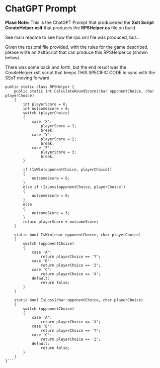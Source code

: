 # ChatGPT Prompt

**Plase Note:** This is the ChatGPT Prompt that produceded the **Xslt Script CreateHelper.xslt** that produces the **RPSHelper.cs** file on build.

See main readme to see how the rps.xml file was produced, but...

Given the rps.xml file provided, with the rules for the game described, 
please write an XsltScript that can produce this RPSHelper.cs (shown below).

There was some back and forth, but the end result was the CreateHelper.xslt script that keeps THIS SPECIFIC CODE in sync with the SSoT moving forward.

```
public static class RPSHelper {
    public static int CalculateRoundScore(char opponentChoice, char playerChoice)
    {
        int playerScore = 0;
        int outcomeScore = 0;
        switch (playerChoice)
        {
            case 'X':
                playerScore = 1;
                break;
            case 'Y':
                playerScore = 2;
                break;
            case 'Z':
                playerScore = 3;
                break;
        }

        if (IsWin(opponentChoice, playerChoice))
        {
            outcomeScore = 6;
        }
        else if (IsLoss(opponentChoice, playerChoice))
        {
            outcomeScore = 0;
        }
        else
        {
            outcomeScore = 3;
        }
        return playerScore + outcomeScore;
    }

    static bool IsWin(char opponentChoice, char playerChoice)
    {
        switch (opponentChoice)
        {
            case 'A':
                return playerChoice == 'Y';
            case 'B':
                return playerChoice == 'Z';
            case 'C':
                return playerChoice == 'X';
            default:
                return false;
        }
    }

    static bool IsLoss(char opponentChoice, char playerChoice)
    {
        switch (opponentChoice)
        {
            case 'A':
                return playerChoice == 'X';
            case 'B':
                return playerChoice == 'Y';
            case 'C':
                return playerChoice == 'Z';
            default:
                return false;
        }
    }
}```